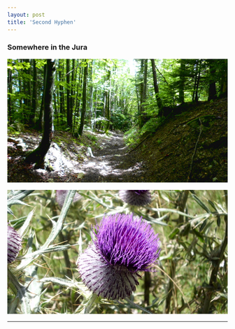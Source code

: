 ```yaml
---
layout: post
title: 'Second Hyphen'
---
```

### Somewhere in the Jura
![placeholder](/pic/DSCI0070s.JPG "Path")

![placeholder](/pic/DSCI0083s.JPG "Distel")

-----

